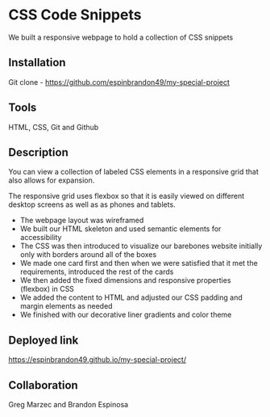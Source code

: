 # CSS Code Snippets 
We built a responsive webpage to hold a collection of CSS snippets 

## Installation
Git clone - https://github.com/espinbrandon49/my-special-project

## Tools
HTML, CSS, Git and Github

## Description
You can view a collection of labeled CSS elements in a responsive grid that also allows for expansion.

The responsive grid uses flexbox so that it is easily viewed on different desktop screens as well as as phones and tablets.

* The webpage layout was wireframed
* We built our HTML skeleton and used semantic elements for accessibility
* The CSS was then introduced to visualize our barebones website initially only with borders around all of the boxes
* We made one card first and then when we were satisfied that it met the requirements, introduced the rest of the cards
* We then added the fixed dimensions and responsive properties (flexbox) in CSS
* We added the content to HTML and adjusted our CSS padding and margin elements as needed
* We finished with our decorative liner gradients and color theme

## Deployed link
https://espinbrandon49.github.io/my-special-project/

## Collaboration
Greg Marzec and Brandon Espinosa